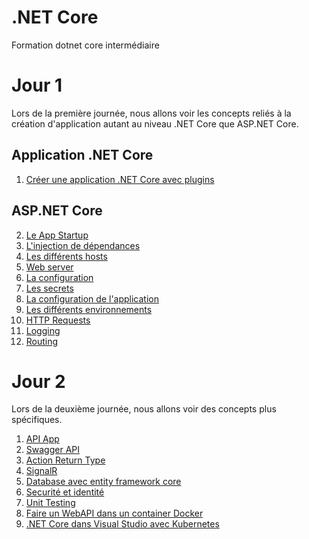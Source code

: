 # .NET Core
Formation dotnet core intermédiaire

# Jour 1
Lors de la première journée, nous allons voir les concepts reliés à la création d'application autant au niveau .NET Core que ASP<i></i>.NET Core.

## Application .NET Core
1. [Créer une application .NET Core avec plugins](Jour1/1-Plugins/README.md)

## ASP<i></i>.NET Core
2. [Le App Startup](Jour1/2-Startup/README.md)
3. [L'injection de dépendances](Jour1/3-DependencyInjection/README.md)
4. [Les différents hosts](Jour1/4-Hosts/README.md)
5. [Web server](Jour1/5%20-%20Web%20Server/README.md)
6. [La configuration](Jour1/6%20-%20Configuration/README.md)
7. [Les secrets](Jour1/7%20-%20Secrets/README.md)
8. [La configuration de l'application](Jour1/8%20-%20Configurations/README.md)
9. [Les différents environnements](Jour1/9%20-%20Environnements/README.md)
10. [HTTP Requests](Jour1/10%20-%20HTTP%20Requests/README.md)
11. [Logging](Jour1/11%20-%20Logging/README.md)
12. [Routing](Jour1/12%20-%20Routing/README.md)

# Jour 2
Lors de la deuxième journée, nous allons voir des concepts plus spécifiques.

1. [API App](Jour2/1%20-%20API%20App/README.md)
2. [Swagger API](Jour2/2%20-%20Swagger/README.md)
3. [Action Return Type](Jour2/3%20-%20Action%20Return%20Type/README.md)
4. [SignalR](Jour2/4%20-%20SignalR/README.md)
5. [Database avec entity framework core](Jour2/5%20-%20Database%20avec%20Entity%20Framework%20Core/README.md)
6. [Securité et identité](Jour2/6%20-%20Securité%20et%20identité/README.md)
7. [Unit Testing](Jour2/7%20-%20Unit%20Testing/README.md)
8. [Faire un WebAPI dans un container Docker](Jour2/8%20-%20Kubernetes/README.md)
9. [.NET Core dans Visual Studio avec Kubernetes](Jour2/9%20-%20WebAPI%20dans%20Docker/README.md)